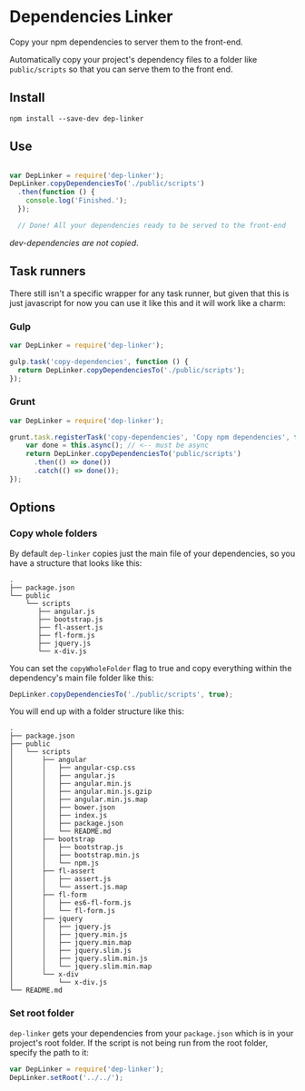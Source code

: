# Dependencies Linker

Copy your npm dependencies to server them to the front-end.

Automatically copy your project's dependency files to a folder like `public/scripts`
so that you can serve them to the front end.

## Install
```
npm install --save-dev dep-linker
```

## Use
``` javascript

var DepLinker = require('dep-linker');
DepLinker.copyDependenciesTo('./public/scripts')
  .then(function () {
    console.log('Finished.');
  });

  // Done! All your dependencies ready to be served to the front-end
```
*dev-dependencies are not copied*.

## Task runners
There still isn't a specific wrapper for any task runner, but given that this
is just javascript for now you can use it like this and it will work like a charm:
### Gulp
``` javascript
var DepLinker = require('dep-linker');

gulp.task('copy-dependencies', function () {
  return DepLinker.copyDependenciesTo('./public/scripts');
});
```
### Grunt
``` javascript
var DepLinker = require('dep-linker');

grunt.task.registerTask('copy-dependencies', 'Copy npm dependencies', function () {
    var done = this.async(); // <-- must be async
    return DepLinker.copyDependenciesTo('public/scripts')
      .then(() => done())
      .catch(() => done());
});

```

## Options
### Copy whole folders
By default `dep-linker` copies just the main file of your dependencies,
so you have a structure that looks like this:
```
.
├── package.json
└── public
    └── scripts
       ├── angular.js
       ├── bootstrap.js
       ├── fl-assert.js
       ├── fl-form.js
       ├── jquery.js
       └── x-div.js
```

You can set the `copyWholeFolder` flag to true and copy everything within the
dependency's main file folder like this:
``` javascript
DepLinker.copyDependenciesTo('./public/scripts', true);
```

You will end up with a folder structure like this:
```
.
├── package.json
├── public
│   └── scripts
│       ├── angular
│       │   ├── angular-csp.css
│       │   ├── angular.js
│       │   ├── angular.min.js
│       │   ├── angular.min.js.gzip
│       │   ├── angular.min.js.map
│       │   ├── bower.json
│       │   ├── index.js
│       │   ├── package.json
│       │   └── README.md
│       ├── bootstrap
│       │   ├── bootstrap.js
│       │   ├── bootstrap.min.js
│       │   └── npm.js
│       ├── fl-assert
│       │   ├── assert.js
│       │   └── assert.js.map
│       ├── fl-form
│       │   ├── es6-fl-form.js
│       │   └── fl-form.js
│       ├── jquery
│       │   ├── jquery.js
│       │   ├── jquery.min.js
│       │   ├── jquery.min.map
│       │   ├── jquery.slim.js
│       │   ├── jquery.slim.min.js
│       │   └── jquery.slim.min.map
│       └── x-div
│           └── x-div.js
└── README.md

```
### Set root folder
`dep-linker` gets your dependencies from your `package.json` which is in your project's
root folder. If the script is not being run from the root folder, specify the path
to it:

``` javascript
var DepLinker = require('dep-linker');
DepLinker.setRoot('../../');
```
